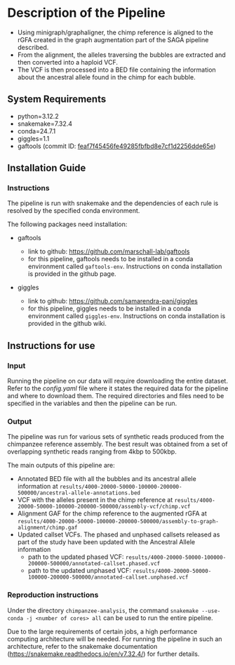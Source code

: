 # Description of the Pipeline

- Using minigraph/graphaligner, the chimp reference is aligned to the rGFA created in the graph augmentation part of the SAGA pipeline described.
- From the alignment, the alleles traversing the bubbles are extracted and then converted into a haploid VCF.
- The VCF is then processed into a BED file containing the information about the ancestral allele found in the chimp for each bubble.

## System Requirements

- python=3.12.2
- snakemake=7.32.4
- conda=24.7.1
- giggles=1.1
- gaftools (commit ID: [feaf7f45456fe49285fbfbd8e7cf1d2256dde65e](https://github.com/marschall-lab/gaftools/tree/feaf7f45456fe49285fbfbd8e7cf1d2256dde65e))

## Installation Guide

### Instructions

The pipeline is run with snakemake and the dependencies of each rule is resolved by the specified conda environment.

The following packages need installation:

- gaftools
    - link to github: https://github.com/marschall-lab/gaftools
    - for this pipeline, gaftools needs to be installed in a conda environment called `gaftools-env`. Instructions on conda installation is provided in the github page.

- giggles
    - link to github: https://github.com/samarendra-pani/giggles
    - for this pipeline, giggles needs to be installed in a conda environment called `giggles-env`. Instructions on conda installation is provided in the github wiki.

## Instructions for use

### Input

Running the pipeline on our data will require downloading the entire dataset. Refer to the *config.yaml* file where it states the required data for the pipeline and where to download them. The required directories and files need to be specified in the variables and then the pipeline can be run.

### Output

The pipeline was run for various sets of synthetic reads produced from the chimpanzee reference assembly. The best result was obtained from a set of overlapping synthetic reads ranging from 4kbp to 500kbp.

The main outputs of this pipeline are:

- Annotated BED file with all the bubbles and its ancestral allele information at `results/4000-20000-50000-100000-200000-500000/ancestral-allele-annotations.bed`
- VCF with the alleles present in the chimp reference at `results/4000-20000-50000-100000-200000-500000/assembly-vcf/chimp.vcf`
- Alignment GAF for the chimp reference to the augmented rGFA at `results/4000-20000-50000-100000-200000-500000/assembly-to-graph-alignment/chimp.gaf`
- Updated callset VCFs. The phased and unphased callsets released as part of the study have been updated with the Ancestral Allele information
    - path to the updated phased VCF: `results/4000-20000-50000-100000-200000-500000/annotated-callset.phased.vcf`
    - path to the updated unphased VCF: `results/4000-20000-50000-100000-200000-500000/annotated-callset.unphased.vcf`

### Reproduction instructions

Under the directory `chimpanzee-analysis`, the command `snakemake --use-conda -j <number of cores> all` can be used to run the entire pipeline.

Due to the large requirements of certain jobs, a high performance computing architecture will be needed. For running the pipeline in such an architecture, refer to the snakemake documentation (https://snakemake.readthedocs.io/en/v7.32.4/) for further details.
